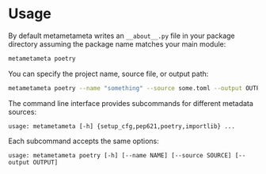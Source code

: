 # Usage

By default metametameta writes an `__about__.py` file in your package directory assuming the package name matches your main module:

```bash
metametameta poetry
```

You can specify the project name, source file, or output path:

```bash
metametameta poetry --name "something" --source some.toml --output OUTPUT "mod/meta/__meta__.py"
```

The command line interface provides subcommands for different metadata sources:

```text
usage: metametameta [-h] {setup_cfg,pep621,poetry,importlib} ...
```

Each subcommand accepts the same options:

```text
usage: metametameta poetry [-h] [--name NAME] [--source SOURCE] [--output OUTPUT]
```
